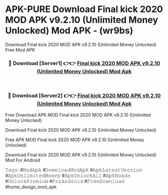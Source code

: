 # APK-PURE Download Final kick 2020 MOD APK v9.2.10 (Unlimited Money Unlocked) Mod APK - (wr9bs)
Download Final kick 2020 MOD APK v9.2.10 (Unlimited Money Unlocked) Free Mod APK

<div align="center">
<h3>🔴 Download [Server1] 👉👉 <a href="https://apk-comot.site?title=Final_kick_2020_MOD_APK_v9.2.10_(Unlimited_Money_Unlocked)">Final kick 2020 MOD APK v9.2.10 (Unlimited Money Unlocked) Mod Apk</a></h3><br>

<h3>🔴 Download [Server2] 👉👉 <a href="https://apk-comot.site?title=Final_kick_2020_MOD_APK_v9.2.10_(Unlimited_Money_Unlocked)">Final kick 2020 MOD APK v9.2.10 (Unlimited Money Unlocked) Mod Apk</a></h3>
</div>


Free Download APK MOD Final kick 2020 MOD APK v9.2.10 (Unlimited Money Unlocked)

Download Final kick 2020 MOD APK v9.2.10 (Unlimited Money Unlocked) 

Free APK MOD Final kick 2020 MOD APK v9.2.10 (Unlimited Money Unlocked) 

Download Final kick 2020 MOD APK v9.2.10 (Unlimited Money Unlocked) Mod For Android

𝚃𝚊𝚐𝚜: #𝙼𝚘𝚍𝙰𝚙𝚔 #𝙳𝚘𝚠𝚗𝚕𝚘𝚊𝚍𝙼𝚘𝚍𝙰𝚙𝚔 #𝙰𝚙𝚔𝙻𝚊𝚝𝚎𝚜𝚝𝚅𝚎𝚛𝚜𝚒𝚘𝚗 #𝙰𝚙𝚔𝚄𝚗𝚕𝚒𝚖𝚒𝚝𝚎𝚍𝙼𝚘𝚗𝚎𝚢 #𝙰𝚙𝚔𝚄𝚗𝚕𝚘𝚌𝚔𝙰𝚕𝚕 #𝙰𝚙𝚔𝙽𝚘𝙰𝚍𝚜 #𝚄𝚗𝚕𝚘𝚌𝚔𝙿𝚛𝚎𝚖𝚒𝚞𝚖 #𝙵𝚘𝚛𝙰𝚗𝚍𝚛𝚘𝚒𝚍 #𝙵𝚛𝚎𝚎𝙳𝚘𝚠𝚗𝚕𝚘𝚊𝚍 #home_design_mod_apk